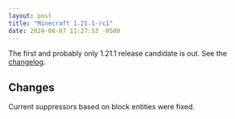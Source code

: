```yaml
---
layout: post
title: "Minecraft 1.21.1-rc1"
date: 2024-08-07 11:27:53 -0500
---
```


The first and probably only 1.21.1 release candidate is out. See the [changelog](https://www.minecraft.net/en-us/article/minecraft-1-21-1-release-candidate-1).

## Changes

Current suppressors based on block entities were fixed.

